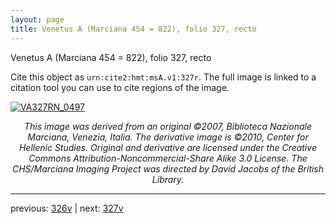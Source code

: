 ```yaml
---
layout: page
title: Venetus A (Marciana 454 = 822), folio 327, recto
---
```


Venetus A (Marciana 454 = 822), folio 327, recto

Cite this object as `urn:cite2:hmt:msA.v1:327r`.  The full image is linked to a citation tool you can use to cite regions of the image.

[![VA327RN_0497](http://www.homermultitext.org/iipsrv?IIIF=/project/homer/pyramidal/deepzoom/hmt/vaimg/2017a/VA327RN_0497.tif/full/800,/0/default.jpg)](http://www.homermultitext.org/ict2/?urn=urn:cite2:hmt:vaimg.2017a:VA327RN_0497) 

<p style="text-align: center; font-style: italic;">This image was derived from an original ©2007, Biblioteca Nazionale Marciana, Venezia, Italia. The derivative image is ©2010, Center for Hellenic Studies. Original and derivative are licensed under the Creative Commons Attribution-Noncommercial-Share Alike 3.0 License. The CHS/Marciana Imaging Project was directed by David Jacobs of the British Library.</p>

---

previous: [326v](../326v/) | next: [327v](../327v/)